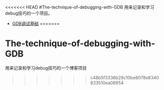 <<<<<<< HEAD
#The-technique-of-debugging-with-GDB
用来记录和学习debug技巧的一个项目。

- [GDB调试基础](01.md)
=======
# The-technique-of-debugging-with-GDB
用来记录和学习debug技巧的一个博客项目
>>>>>>> c48b5f3336b29c10be8078e8340833510ea08954
